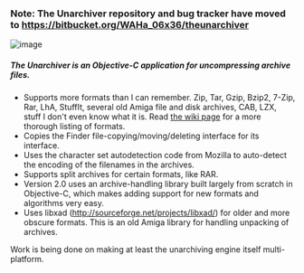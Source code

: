 ### Note: The Unarchiver repository and bug tracker have moved to https://bitbucket.org/WAHa_06x36/theunarchiver

![image](http://wakaba.c3.cx/images/unarchiver_icon.png)
##### The Unarchiver is an Objective-C application for uncompressing archive files.
 
 * Supports more formats than I can remember. Zip, Tar, Gzip, Bzip2, 7-Zip, Rar, LhA, StuffIt, several old Amiga file and disk archives, CAB, LZX, stuff I don't even know what it is. Read [the wiki page](http://code.google.com/p/theunarchiver/wiki/SupportedFormats) for a more thorough listing of formats.
 * Copies the Finder file-copying/moving/deleting interface for its interface.
 * Uses the character set autodetection code from Mozilla to auto-detect the encoding of the filenames in the archives.
 * Supports split archives for certain formats, like RAR.
 * Version 2.0 uses an archive-handling library built largely from scratch in Objective-C, which makes adding support for new formats and algorithms very easy.
 * Uses libxad (http://sourceforge.net/projects/libxad/) for older and more obscure formats. This is an old Amiga library for handling unpacking of archives.
 
 Work is being done on making at least the unarchiving engine itself multi-platform.

